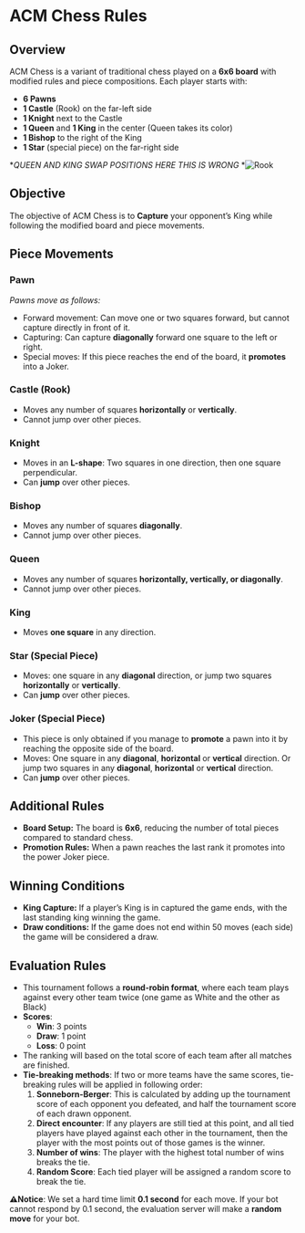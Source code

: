 # ACM Chess Rules

## Overview

ACM Chess is a variant of traditional chess played on a **6x6 board** with modified rules and piece compositions. Each player starts with:

- **6 Pawns**
- **1 Castle** (Rook) on the far-left side
- **1 Knight** next to the Castle
- **1 Queen** and **1 King** in the center (Queen takes its color)
- **1 Bishop** to the right of the King
- **1 Star** (special piece) on the far-right side

**QUEEN AND KING SWAP POSITIONS HERE THIS IS WRONG*
*![Rook](https://github.com/user-attachments/assets/2fcb40f5-efcc-42e1-9eb7-2fadadca4333)

## Objective

The objective of ACM Chess is to **Capture** your opponent’s King while following the modified board and piece movements.

## Piece Movements

### **Pawn**

_Pawns move as follows:_
- Forward movement: Can move one or two squares forward, but cannot capture directly in front of it.
- Capturing: Can capture **diagonally** forward one square to the left or right.
- Special moves: If this piece reaches the end of the board, it **promotes** into a Joker.

### **Castle (Rook)**

- Moves any number of squares **horizontally** or **vertically**.
- Cannot jump over other pieces.

### **Knight**

- Moves in an **L-shape**: Two squares in one direction, then one square perpendicular.
- Can **jump** over other pieces.

### **Bishop**

- Moves any number of squares **diagonally**.
- Cannot jump over other pieces.

### **Queen**

- Moves any number of squares **horizontally, vertically, or diagonally**.
- Cannot jump over other pieces.

### **King**

- Moves **one square** in any direction.

### **Star (Special Piece)**

- Moves: one square in any **diagonal** direction, or jump two squares **horizontally** or **vertically**.
- Can **jump** over other pieces.

### **Joker (Special Piece)**

- This piece is only obtained if you manage to **promote** a pawn into it by reaching the opposite side of the board.
- Moves: One square in any **diagonal**,  **horizontal** or **vertical** direction. Or jump two squares in any **diagonal**,  **horizontal** or **vertical** direction.
- Can **jump** over other pieces.

## Additional Rules

- **Board Setup:** The board is **6x6**, reducing the number of total pieces compared to standard chess.
- **Promotion Rules:** When a pawn reaches the last rank it promotes into the power Joker piece.

## Winning Conditions

- **King Capture:** If a player’s King is in captured the game ends, with the last standing king winning the game.
- **Draw conditions:** If the game does not end within 50 moves (each side) the game will be considered a draw.

## Evaluation Rules

- This tournament follows a **round-robin format**, where each team plays against every other team twice (one game as White and the other as Black)
- **Scores**:
  - **Win**: 3 points
  - **Draw**: 1 point
  - **Loss**: 0 point
- The ranking will based on the total score of each team after all matches are finished.
- **Tie-breaking methods**: If two or more teams have the same scores, tie-breaking rules will be applied in following order:
    1. **Sonneborn-Berger**: This is calculated by adding up the tournament score of each opponent you defeated, and half the tournament score of each drawn opponent.
    2. **Direct encounter**: If any players are still tied at this point, and all tied players have played against each other in the tournament, then the player with the most points out of those games is the winner.
    3. **Number of wins**: The player with the highest total number of wins breaks the tie.
    4. **Random Score**: Each tied player will be assigned a random score to break the tie.

**⚠️Notice**: We set a hard time limit **0.1 second** for each move. If your bot cannot respond by 0.1 second, the evaluation server will make a **random move** for your bot.
